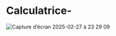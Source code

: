 # Calculatrice-
![Capture d’écran 2025-02-27 à 23 29 09](https://github.com/user-attachments/assets/ac885245-4d34-4882-baa5-62ff588c631a)

